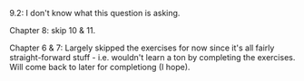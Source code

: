9.2: I don't know what this question is asking.

Chapter 8: skip 10 & 11.

Chapter 6 & 7: Largely skipped the exercises for now since it's all fairly straight-forward stuff - i.e. wouldn't learn a ton by completing the exercises.  Will come back to later for completiong (I hope).
